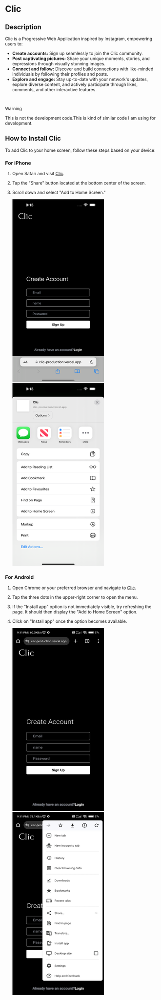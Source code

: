 # Clic

## Description

Clic is a Progressive Web Application inspired by Instagram, empowering users to:

* **Create accounts:** Sign up seamlessly to join the Clic community.
* **Post captivating pictures:** Share your unique moments, stories, and expressions through visually stunning images.
* **Connect and follow:** Discover and build connections with like-minded individuals by following their profiles and posts.
* **Explore and engage:** Stay up-to-date with your network's updates, explore diverse content, and actively participate through likes, comments, and other interactive features.


<br/>

> [!WARNING]
> This is not the development code.This is kind of similar code I am using for development. 


## How to Install Clic

To add Clic to your home screen, follow these steps based on your device:

### For iPhone

1. Open Safari and visit [Clic](https://clic-production.vercel.app).
2. Tap the "Share" button located at the bottom center of the screen.
3. Scroll down and select "Add to Home Screen."

 
   <img src="client/public/InstallationScreenShots/iphone1.png"  width="300" height="600">
   
   <img src="client/public/InstallationScreenShots/iphone2.png"  width="300" height="600">

### For Android

1. Open Chrome or your preferred browser and navigate to [Clic](https://clic-production.vercel.app).
2. Tap the three dots in the upper-right corner to open the menu.
3. If the "Install app" option is not immediately visible, try refreshing the page. It should then display the "Add to Home Screen" option.
4. Click on "Install app" once the option becomes available.

   
 
   <img src="client/public/InstallationScreenShots/android1.jpeg"  width="300" height="600">
   
   <img src="client/public/InstallationScreenShots/android2.jpeg"  width="300" height="600">
